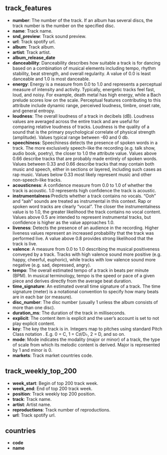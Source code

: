 

## track_features

* **number**:
    The number of the track. If an album has several discs, the track
    number is the number on the specified disc.
* **name**: Track name.
* **snd_preview**: Track sound preview.
* **url**: Track spotify url.
* **album**: Track album.
* **artist**: Track artist.
* **album_release_date**
* **danceability**:
    Danceability describes how suitable a track is for dancing based
    on a combination of musical elements including tempo, rhythm 
    stability, beat strength, and overall regularity. A value of 0.0 
    is least danceable and 1.0 is most danceable.
* **energy**:
    Energy is a measure from 0.0 to 1.0 and represents a perceptual 
    measure of intensity and activity. Typically, energetic tracks 
    feel fast, loud, and noisy. For example, death metal has high 
    energy, while a Bach prelude scores low on the scale. Perceptual 
    features contributing to this attribute include dynamic range, 
    perceived loudness, timbre, onset rate, and general entropy.
* **loudness**:
    The overall loudness of a track in decibels (dB). Loudness values
    are averaged across the entire track and are useful for comparing
    relative loudness of tracks. Loudness is the quality of a sound
    that is the primary psychological correlate of physical strength
    (amplitude). Values typical range between -60 and 0 db.
* **speechiness**:
    Speechiness detects the presence of spoken words in a track. The more
    exclusively speech-like the recording (e.g. talk show, audio book,
    poetry), the closer to 1.0 the attribute value. Values above 0.66
    describe tracks that are probably made entirely of spoken words.
    Values between 0.33 and 0.66 describe tracks that may contain both
    music and speech, either in sections or layered, including such cases
    as rap music. Values below 0.33 most likely represent music and other
    non-speech-like tracks.
* **acousticness**:
    A confidence measure from 0.0 to 1.0 of whether the track is acoustic.
    1.0 represents high confidence the track is acoustic.
* **instrumentalness**:Predicts whether a track contains no vocals. “Ooh” and “aah” sounds are treated as instrumental in this context. Rap or spoken word tracks are clearly “vocal”. The closer the instrumentalness value is to 1.0, the greater likelihood the track contains no vocal content. Values above 0.5 are intended to represent instrumental tracks, but confidence is higher as the value approaches 1.0.
* **liveness**: Detects the presence of an audience in the recording. Higher liveness values represent an increased probability that the track was performed live. A value above 0.8 provides strong likelihood that the track is live.
* **valence**: A measure from 0.0 to 1.0 describing the musical positiveness conveyed by a track. Tracks with high valence sound more positive (e.g. happy, cheerful, euphoric), while tracks with low valence sound more negative (e.g. sad, depressed, angry).
* **tempo**: The overall estimated tempo of a track in beats per minute (BPM). In musical terminology, tempo is the speed or pace of a given piece and derives directly from the average beat duration.
* **time_signature**: An estimated overall time signature of a track. The time signature (meter) is a notational convention to specify how many beats are in each bar (or measure).
* **disc_number**: The disc number (usually 1 unless the album consists of more than one disc).
* **duration_ms**: The duration of the track in milliseconds.
* **explicit**: The content item is explicit and the user’s account is set to not play explicit content.
* **key**: The key the track is in. Integers map to pitches using standard Pitch Class notation . E.g. 0 = C, 1 = C♯/D♭, 2 = D, and so on.
* **mode**: Mode indicates the modality (major or minor) of a track, the type of scale from which its melodic content is derived. Major is represented by 1 and minor is 0.
* **markets**: Track market countries code.

## track_weekly_top_200

* **week_start**: Begin of top 200 track week.
* **week_end**: End of top 200 track week.
* **position**: Track weekly top 200 position.
* **track**: Track name.
* **artist**: Artist name.
* **reproductions**:  Track number of reproductions.
* **url**: Track spotify url.

## countries

* **code**
* **name**
